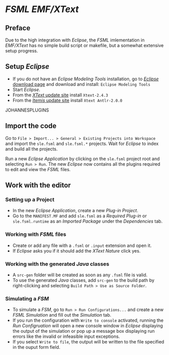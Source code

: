 # *FSML EMF/XText*
## Preface
Due to the high integration with *Eclipse*, the *FSML* imlementation in *EMF/XText* has no simple build script or makefile, but a somewhat extensive setup progress.  
## Setup *Eclipse*
* If you do not have an *Eclipse Modeling Tools* installation, go to [*Eclipse* download page](http://www.eclipse.org/downloads/) and download and install: `Eclipse Modeling Tools`
* Start *Eclipse*.
* From the [*XText* update site](http://download.eclipse.org/modeling/tmf/xtext/updates/composite/releases/) install `Xtext-2.4.3`
* From the [*Itemis* update site](http://download.itemis.de/updates/) install `Xtext Antlr-2.0.0`

JOHANNESPLUGINS

## Import the code
Go to `File > Import... > General > Existing Projects into Workspace` and import the `sle.fsml` and `sle.fsml.*` projects. Wait for *Eclipse* to index and build all the projects.  

Run a new *Eclipse Application* by clicking on the `sle.fsml` project root and selecting `Run > Run`. The new *Eclipse* now contains all the plugins required to edit and view the *FSML* files.  


## Work with the editor
### Setting up a Project
* In the new *Eclipse Application*, create a new *Plug-in Project*.
* Go to the `MANIFEST.MF` and add `sle.fsml` as a *Required Plug-in* or `sle.fsml.runtime` as an *Imported Package* under the *Dependencies* tab.

### Working with *FSML* files
* Create or add any file with a `.fsml` or `.input` extension and open it. 
* If *Eclipse* asks you if it should add the *XText Nature* click yes.

### Working with the generated *Java* classes
* A `src-gen` folder will be created as soon as any `.fsml` file is valid. 
* To use the generated *Java* classes, add `src-gen` to the build path by right-clicking and selecting `Build Path > Use as Source Folder`. 

### Simulating a *FSM*
* To simulate a *FSM*, go to `Run > Run Configurations...` and create a new *FSML Simulation* and fill out the *Simulation* tab.
* If you run the configuration with `Write to console` activated, running the *Run Configruation* will open a new console window in *Eclipse* displaying the output of the simulation or pop up a message box displaying run errors like the invalid or infeasible input exceptions.
* If you select `Write to file`, the output will be written to the file specified in the ouput form field.  
